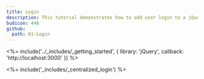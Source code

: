 ```yaml
---
title: Login
description: This tutorial demonstrates how to add user login to a jQuery application using Auth0.
budicon: 448
github:
  path: 01-Login
---
```

<%= include('../_includes/_getting_started', { library: 'jQuery', callback: 'http://localhost:3000' }) %>

<%= include('_includes/_centralized_login') %>
